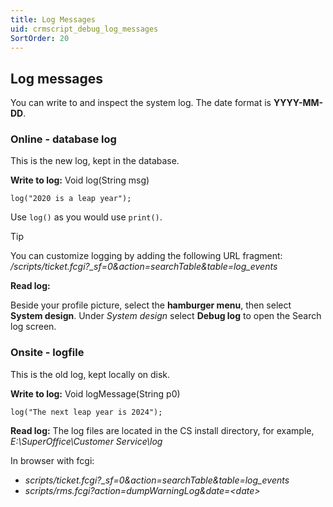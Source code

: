 ```yaml
---
title: Log Messages
uid: crmscript_debug_log_messages
SortOrder: 20
---
```


## Log messages

You can write to and inspect the system log. The date format is **YYYY-MM-DD**.

### Online - database log

This is the new log, kept in the database.

**Write to log:** Void log(String msg)

```crmscript
log("2020 is a leap year");
```

Use `log()` as you would use `print()`.

> [!TIP]
> You can customize logging by adding the following URL fragment: <br/> */scripts/ticket.fcgi?_sf=0&action=searchTable&table=log_events*

**Read log:**

Beside your profile picture, select the **hamburger menu**, then select **System design**. Under *System design* select **Debug log** to open the Search log screen.

### Onsite - logfile

This is the old log, kept locally on disk.

**Write to log:** Void logMessage(String p0)

```crmscript
log("The next leap year is 2024");
```

**Read log:**
The log files are located in the CS install directory, for example, *E:\SuperOffice\Customer Service\log*

In browser with fcgi:

* *scripts/ticket.fcgi?_sf=0&action=searchTable&table=log_events*
* *scripts/rms.fcgi?action=dumpWarningLog&date=&lt;date&gt;*
